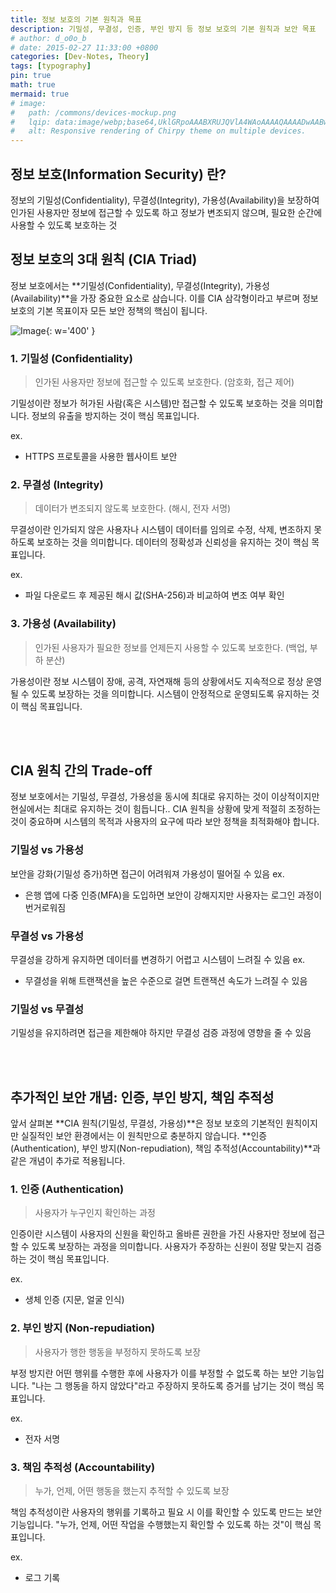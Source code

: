 ```yaml
---
title: 정보 보호의 기본 원칙과 목표
description: 기밀성, 무결성, 인증, 부인 방지 등 정보 보호의 기본 원칙과 보안 목표
# author: d_o0o_b
# date: 2015-02-27 11:33:00 +0800
categories: [Dev-Notes, Theory]
tags: [typography]
pin: true
math: true
mermaid: true
# image:
#   path: /commons/devices-mockup.png
#   lqip: data:image/webp;base64,UklGRpoAAABXRUJQVlA4WAoAAAAQAAAADwAABwAAQUxQSDIAAAARL0AmbZurmr57yyIiqE8oiG0bejIYEQTgqiDA9vqnsUSI6H+oAERp2HZ65qP/VIAWAFZQOCBCAAAA8AEAnQEqEAAIAAVAfCWkAALp8sF8rgRgAP7o9FDvMCkMde9PK7euH5M1m6VWoDXf2FkP3BqV0ZYbO6NA/VFIAAAA
#   alt: Responsive rendering of Chirpy theme on multiple devices.
---
```


## 정보 보호(Information Security) 란?
정보의 기밀성(Confidentiality), 무결성(Integrity), 가용성(Availability)을 보장하여 인가된 사용자만 정보에 접근할 수 있도록 하고 정보가 변조되지 않으며, 필요한 순간에 사용할 수 있도록 보호하는 것

## 정보 보호의 3대 원칙 (CIA Triad)
정보 보호에서는 **기밀성(Confidentiality), 무결성(Integrity), 가용성(Availability)**을 가장 중요한 요소로 삼습니다. 이를 CIA 삼각형이라고 부르며 정보 보호의 기본 목표이자 모든 보안 정책의 핵심이 됩니다.

![Image](https://github.com/user-attachments/assets/782661b5-2142-43a4-8cb3-22cc9ecb7d69?raw=true){: w='400' }

### 1. 기밀성 (Confidentiality)
> 인가된 사용자만 정보에 접근할 수 있도록 보호한다. (암호화, 접근 제어)

기밀성이란 정보가 허가된 사람(혹은 시스템)만 접근할 수 있도록 보호하는 것을 의미합니다. 정보의 유출을 방지하는 것이 핵심 목표입니다.

<!-- 보장하는 방법
- 암호화(Encryption): 데이터를 암호화하여 허가된 사용자만 해독할 수 있도록 보호
- 접근 제어(Access Control): 사용자별 권한을 설정하여 중요 정보에 접근할 수 있는 대상을 제한
- 다중 인증(MFA, Multi-Factor Authentication): 비밀번호 외에도 OTP, 생체 인식 등을 추가로 사용하여 보안 강화
- 네트워크 보안(Firewall, VPN, IDS/IPS): 외부 공격자로부터 네트워크 트래픽을 보호 -->

ex.
- HTTPS 프로토콜을 사용한 웹사이트 보안

### 2. 무결성 (Integrity)
> 데이터가 변조되지 않도록 보호한다. (해시, 전자 서명)

무결성이란 인가되지 않은 사용자나 시스템이 데이터를 임의로 수정, 삭제, 변조하지 못하도록 보호하는 것을 의미합니다. 데이터의 정확성과 신뢰성을 유지하는 것이 핵심 목표입니다.

ex. 
- 파일 다운로드 후 제공된 해시 값(SHA-256)과 비교하여 변조 여부 확인

### 3. 가용성 (Availability)
> 인가된 사용자가 필요한 정보를 언제든지 사용할 수 있도록 보호한다. (백업, 부하 분산)

가용성이란 정보 시스템이 장애, 공격, 자연재해 등의 상황에서도 지속적으로 정상 운영될 수 있도록 보장하는 것을 의미합니다. 시스템이 안정적으로 운영되도록 유지하는 것이 핵심 목표입니다.

<br/>
<br/>

## CIA 원칙 간의 Trade-off
정보 보호에서는 기밀성, 무결성, 가용성을 동시에 최대로 유지하는 것이 이상적이지만 현실에서는 최대로 유지하는 것이 힘듭니다..
CIA 원칙을 상황에 맞게 적절히 조정하는 것이 중요하며 시스템의 목적과 사용자의 요구에 따라 보안 정책을 최적화해야 합니다.

### 기밀성 vs 가용성
보안을 강화(기밀성 증가)하면 접근이 어려워져 가용성이 떨어질 수 있음
ex.
- 은행 앱에 다중 인증(MFA)을 도입하면 보안이 강해지지만 사용자는 로그인 과정이 번거로워짐

### 무결성 vs 가용성
무결성을 강하게 유지하면 데이터를 변경하기 어렵고 시스템이 느려질 수 있음
ex. 
- 무결성을 위해 트랜잭션을 높은 수준으로 걸면 트랜잭션 속도가 느려질 수 있음

### 기밀성 vs 무결성
기밀성을 유지하려면 접근을 제한해야 하지만 무결성 검증 과정에 영향을 줄 수 있음

<br/>
<br/>


## 추가적인 보안 개념: 인증, 부인 방지, 책임 추적성
앞서 살펴본 **CIA 원칙(기밀성, 무결성, 가용성)**은 정보 보호의 기본적인 원칙이지만 실질적인 보안 환경에서는 이 원칙만으로 충분하지 않습니다.
**인증(Authentication), 부인 방지(Non-repudiation), 책임 추적성(Accountability)**과 같은 개념이 추가로 적용됩니다.

### 1. 인증 (Authentication)
> 사용자가 누구인지 확인하는 과정

인증이란 시스템이 사용자의 신원을 확인하고 올바른 권한을 가진 사용자만 정보에 접근할 수 있도록 보장하는 과정을 의미합니다.
사용자가 주장하는 신원이 정말 맞는지 검증하는 것이 핵심 목표입니다.

ex.
- 생체 인증 (지문, 얼굴 인식)


### 2. 부인 방지 (Non-repudiation) 
> 사용자가 행한 행동을 부정하지 못하도록 보장

부정 방지란 어떤 행위를 수행한 후에 사용자가 이를 부정할 수 없도록 하는 보안 기능입니다.
"나는 그 행동을 하지 않았다"라고 주장하지 못하도록 증거를 남기는 것이 핵심 목표입니다.

ex.
- 전자 서명

### 3. 책임 추적성 (Accountability)
> 누가, 언제, 어떤 행동을 했는지 추적할 수 있도록 보장

책임 추적성이란 사용자의 행위를 기록하고 필요 시 이를 확인할 수 있도록 만드는 보안 기능입니다.
"누가, 언제, 어떤 작업을 수행했는지 확인할 수 있도록 하는 것"이 핵심 목표입니다.

ex.
- 로그 기록
